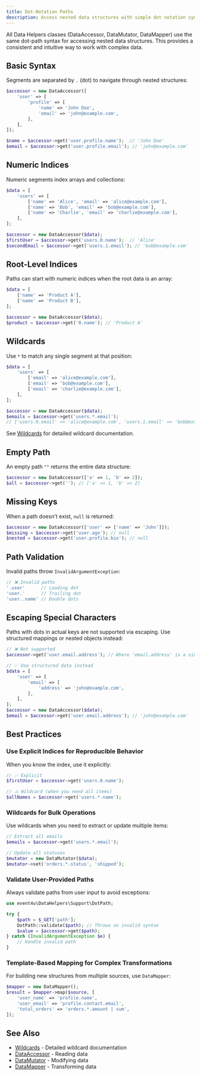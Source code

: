 ```yaml
---
title: Dot-Notation Paths
description: Access nested data structures with simple dot notation syntax
---
```


All Data Helpers classes (DataAccessor, DataMutator, DataMapper) use the same dot-path syntax for accessing nested data structures. This provides a consistent and intuitive way to work with complex data.

## Basic Syntax

Segments are separated by `.` (dot) to navigate through nested structures:

```php
$accessor = new DataAccessor([
    'user' => [
        'profile' => [
            'name' => 'John Doe',
            'email' => 'john@example.com',
        ],
    ],
]);

$name = $accessor->get('user.profile.name');  // 'John Doe'
$email = $accessor->get('user.profile.email'); // 'john@example.com'
```

## Numeric Indices

Numeric segments index arrays and collections:

```php
$data = [
    'users' => [
        ['name' => 'Alice', 'email' => 'alice@example.com'],
        ['name' => 'Bob', 'email' => 'bob@example.com'],
        ['name' => 'Charlie', 'email' => 'charlie@example.com'],
    ],
];

$accessor = new DataAccessor($data);
$firstUser = $accessor->get('users.0.name');  // 'Alice'
$secondEmail = $accessor->get('users.1.email'); // 'bob@example.com'
```

## Root-Level Indices

Paths can start with numeric indices when the root data is an array:

```php
$data = [
    ['name' => 'Product A'],
    ['name' => 'Product B'],
];

$accessor = new DataAccessor($data);
$product = $accessor->get('0.name'); // 'Product A'
```

## Wildcards

Use `*` to match any single segment at that position:

```php
$data = [
    'users' => [
        ['email' => 'alice@example.com'],
        ['email' => 'bob@example.com'],
        ['email' => 'charlie@example.com'],
    ],
];

$accessor = new DataAccessor($data);
$emails = $accessor->get('users.*.email');
// ['users.0.email' => 'alice@example.com', 'users.1.email' => 'bob@example.com', 'users.2.email' => 'charlie@example.com']
```

See [Wildcards](/core-concepts/wildcards/) for detailed wildcard documentation.

## Empty Path

An empty path `""` returns the entire data structure:

```php
$accessor = new DataAccessor(['a' => 1, 'b' => 2]);
$all = $accessor->get(''); // ['a' => 1, 'b' => 2]
```

## Missing Keys

When a path doesn't exist, `null` is returned:

```php
$accessor = new DataAccessor(['user' => ['name' => 'John']]);
$missing = $accessor->get('user.age'); // null
$nested = $accessor->get('user.profile.bio'); // null
```

## Path Validation

Invalid paths throw `InvalidArgumentException`:

```php
// ❌ Invalid paths
'.user'      // Leading dot
'user.'      // Trailing dot
'user..name' // Double dots
```

## Escaping Special Characters

Paths with dots in actual keys are not supported via escaping. Use structured mappings or nested objects instead:

```php
// ❌ Not supported
$accessor->get('user.email.address'); // Where 'email.address' is a single key

// ✅ Use structured data instead
$data = [
    'user' => [
        'email' => [
            'address' => 'john@example.com',
        ],
    ],
];
$accessor = new DataAccessor($data);
$email = $accessor->get('user.email.address'); // 'john@example.com'
```

## Best Practices

### Use Explicit Indices for Reproducible Behavior

When you know the index, use it explicitly:

```php
// ✅ Explicit
$firstUser = $accessor->get('users.0.name');

// ⚠️ Wildcard (when you need all items)
$allNames = $accessor->get('users.*.name');
```

### Wildcards for Bulk Operations

Use wildcards when you need to extract or update multiple items:

```php
// Extract all emails
$emails = $accessor->get('users.*.email');

// Update all statuses
$mutator = new DataMutator($data);
$mutator->set('orders.*.status', 'shipped');
```

### Validate User-Provided Paths

Always validate paths from user input to avoid exceptions:

```php
use event4u\DataHelpers\Support\DotPath;

try {
    $path = $_GET['path'];
    DotPath::validate($path); // Throws on invalid syntax
    $value = $accessor->get($path);
} catch (InvalidArgumentException $e) {
    // Handle invalid path
}
```

### Template-Based Mapping for Complex Transformations

For building new structures from multiple sources, use `DataMapper`:

```php
$mapper = new DataMapper();
$result = $mapper->map($source, [
    'user_name' => 'profile.name',
    'user_email' => 'profile.contact.email',
    'total_orders' => 'orders.*.amount | sum',
]);
```

## See Also

- [Wildcards](/core-concepts/wildcards/) - Detailed wildcard documentation
- [DataAccessor](/main-classes/data-accessor/) - Reading data
- [DataMutator](/main-classes/data-mutator/) - Modifying data
- [DataMapper](/main-classes/data-mapper/) - Transforming data
